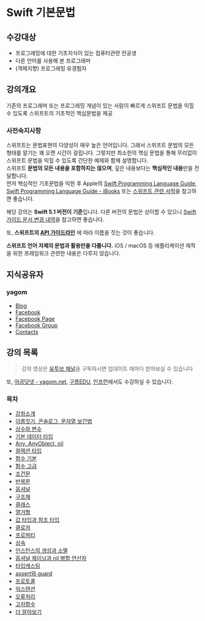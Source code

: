 # Swift 기본문법  

## 수강대상
* 프로그래밍에 대한 기초지식이 있는 컴퓨터관련 전공생
* 다른 언어를 사용해 본 프로그래머
* (객체지향) 프로그래밍 유경험자

## 강의개요
기존의 프로그래머 또는 프로그래밍 개념이 있는 사람이 빠르게 스위프트 문법을 익힐 수 있도록 스위프트의 기초적인 핵심문법을 제공

### 사전숙지사항
스위프트는 문법표현의 다양성이 매우 높은 언어입니다. 그래서 스위프트 문법의 모든 형태를 알기는 꽤 오랜 시간이 걸립니다. 그렇지만 최소한의 핵심 문법을 통해 무리없이 스위프트 문법을 익힐 수 있도록 간단한 예제와 함께 설명합니다.   
스위프트 **문법의 모든 내용을 포함하지는 않으며**, 깊은 내용보다는 **핵심적인 내용**만을 전달합니다.   
먼저 핵심적인 기초문법을 익힌 후 Apple의 [Swift Programming Language Guide](https://developer.apple.com/library/content/documentation/Swift/Conceptual/Swift_Programming_Language/TheBasics.html), [Swift Programming Language Guide - iBooks](https://itunes.apple.com/kr/book/swift-programming-language/id881256329?mt=11) 또는 [스위프트 관련 서적](http://book.naver.com/search/search.nhn?sm=sta_hty.book&sug=&where=nexearch&query=스위프트+프로그래밍)을 참고하면 좋습니다.

해당 강의는 **Swift 5.1 버전이 기준**입니다.
다른 버전의 문법은 상이할 수 있으니 [Swift 가이드 문서 변경 내역](https://docs.swift.org/swift-book/RevisionHistory/RevisionHistory.html)을 참고하면 좋습니다.

또, **스위프트의 [API 가이드라인](https://swift.org/documentation/api-design-guidelines/)** 에 따라 이름을 짓는 것이 좋습니다.

**스위프트 언어 자체의 문법과 활용만을 다룹니다.** iOS / macOS 등 애플리케이션 제작을 위한 프레임워크 관련한 내용은 다루지 않습니다.

## 지식공유자

### yagom  

* [Blog](http://blog.yagom.net)
* [Facebook](https://fb.com/yagomsoft)
* [Facebook Page](https://fb.com/yagompage)
* [Facebook Group](https://fb.com/groups/yagom)
* [Contacts](https://yagom.github.io/contacts)

## 강의 목록

> 강의 영상은 [유투브 채널](https://www.youtube.com/channel/UCkwWWEv3C-3ToeO57r5LCHQ)을 구독하시면 업데이트 때마다 받아보실 수 있습니다

<script src="https://apis.google.com/js/platform.js"></script>

<div class="g-ytsubscribe" data-channelid="UCkwWWEv3C-3ToeO57r5LCHQ" data-layout="full" data-count="hidden"></div>

또, [야곰닷넷 - yagom.net](https://yagom.net/courses/swift-basic/), [구름EDU](https://edu.goorm.io/lecture/1141/%EC%95%BC%EA%B3%B0%EC%9D%98-%EC%8A%A4%EC%9C%84%ED%94%84%ED%8A%B8-%ED%94%84%EB%A1%9C%EA%B7%B8%EB%9E%98%EB%B0%8D), [인프런](https://www.inflearn.com/course/%EC%8A%A4%EC%9C%84%ED%94%84%ED%8A%B8-%EA%B8%B0%EB%B3%B8-%EB%AC%B8%EB%B2%95/)에서도 수강하실 수 있습니다.

### 목차

* [강좌소개](contents/00_introduction/README.md)
* [이름짓기, 콘솔로그, 문자열 보간법](contents/00_introduction/console_log/README.md)
* [상수와 변수](contents/01_let_var/README.md)
* [기본 데이터 타입](contents/02_data_types/README.md)
* [Any, AnyObject, nil](contents/02_data_types/README.md)
* [컬렉션 타입](contents/03_collection_types/README.md)
* [함수 기본](contents/04_function/README.md)
* [함수 고급](contents/04_function/README.md)
* [조건문](contents/05_conditional/README.md)
* [반복문](contents/06_loop/README.md)
* [옵셔널](contents/07_optional/README.md)
* [구조체](contents/08_struct/README.md)
* [클래스](contents/09_class/README.md)
* [열거형](contents/10_enum/README.md)
* [값 타입과 참조 타입](contents/11_value_reference/README.md)
* [클로저](contents/12_closure/README.md)
* [프로퍼티](contents/13_property/README.md)
* [상속](contents/14_inheritance/README.md)
* [인스턴스의 생성과 소멸](contents/15_init_deinit/README.md)
* [옵셔널 체이닝과 nil 병합 연산자](contents/16_optional_chaining/README.md)
* [타입캐스팅](contents/17_type_casting/README.md)
* [assert와 guard](contents/18_assert_guard/README.md)
* [프로토콜](contents/19_protocol/README.md)
* [익스텐션](contents/20_extension/README.md)
* [오류처리](contents/21_error_handling/README.md)
* [고차함수](contents/22_higher_order_function/README.md)
* [더 알아보기](contents/23_more/README.md)
